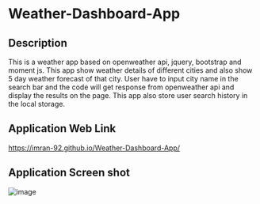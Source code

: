 # Weather-Dashboard-App

## Description
This is a weather app based on openweather api, jquery, bootstrap and moment js. This app show weather details of different cities and also show 5 day weather forecast of that city. User have to input city name in the search bar and the code will get response from openweather api and display the results on the page. This app also store user search history in the local storage.


## Application Web Link
https://imran-92.github.io/Weather-Dashboard-App/


## Application Screen shot
![image](https://user-images.githubusercontent.com/111693779/217386968-748d4b82-9629-41bf-b874-9a41531f0446.png)

